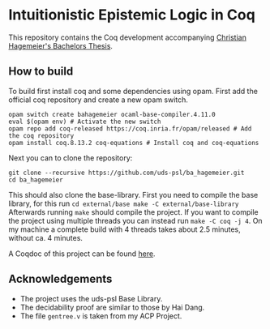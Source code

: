 
# Intuitionistic Epistemic Logic in Coq
This repository contains the Coq development accompanying [Christian Hagemeier's Bachelors Thesis](https://www.ps.uni-saarland.de/~hagemeier/bachelor.php). 

## How to build

To build first install coq and some dependencies using  opam.
First add the official coq repository and create a new opam switch.
```
opam switch create bahagemeier ocaml-base-compiler.4.11.0 
eval $(opam env) # Activate the new switch 
opam repo add coq-released https://coq.inria.fr/opam/released # Add the coq repository
opam install coq.8.13.2 coq-equations # Install coq and coq-equations 
```
Next you can to clone the repository: 
```
git clone --recursive https://github.com/uds-psl/ba_hagemeier.git 
cd ba_hagemeier
```
This should also clone the base-library. 
First you need to compile the base library, for this run
``
cd external/base
make -C external/base-library
``
Afterwards running `make` should compile the project.
If you want to compile the project using multiple threads you can instead run `make -C coq -j 4`.
On my machine a complete build with 4 threads takes about 2.5 minutes, without ca. 4 minutes.

A Coqdoc of this project can be found [here](https://www.ps.uni-saarland.de/~hagemeier/website/toc.html).
## Acknowledgements
* The project uses the uds-psl Base Library.
* The decidability proof are similar to those by Hai Dang.
* The file `gentree.v` is taken from my ACP Project.

